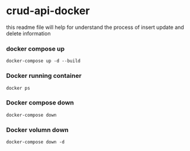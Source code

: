 # crud-api-docker
this readme file will help for understand the process of insert update and delete information

### docker compose up
`docker-compose up -d --build`

### Docker running container
`docker ps`

### Docker compose down
`docker-compose down`
### Docker volumn down
`docker-compose down -d`

